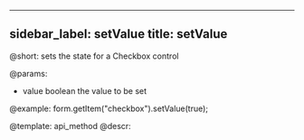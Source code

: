 
---
sidebar_label: setValue
title: setValue
---          

@short: sets the state for a Checkbox control

@params:
- value      boolean      the value to be set

@example:
form.getItem("checkbox").setValue(true); 


@template: api_method
@descr:


